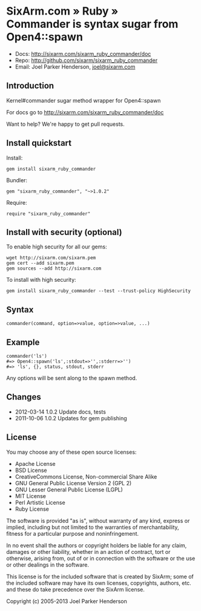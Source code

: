 # SixArm.com » Ruby » <br> Commander is syntax sugar from Open4::spawn

* Docs: <http://sixarm.com/sixarm_ruby_commander/doc>
* Repo: <http://github.com/sixarm/sixarm_ruby_commander>
* Email: Joel Parker Henderson, <joel@sixarm.com>


## Introduction

Kernel#commander sugar method wrapper for Open4::spawn

For docs go to <http://sixarm.com/sixarm_ruby_commander/doc>

Want to help? We're happy to get pull requests.


## Install quickstart

Install:

    gem install sixarm_ruby_commander

Bundler:

    gem "sixarm_ruby_commander", "~>1.0.2"

Require:

    require "sixarm_ruby_commander"


## Install with security (optional)

To enable high security for all our gems:

    wget http://sixarm.com/sixarm.pem
    gem cert --add sixarm.pem
    gem sources --add http://sixarm.com

To install with high security:

    gem install sixarm_ruby_commander --test --trust-policy HighSecurity


## Syntax

    commander(command, option=>value, option=>value, ...)


## Example

    commander('ls') 
    #=> Open4::spawn('ls',:stdout=>'',:stderr=>'')
    #=> 'ls', {}, status, stdout, stderr

Any options will be sent along to the spawn method.


## Changes

* 2012-03-14 1.0.2 Update docs, tests
* 2011-10-06 1.0.2 Updates for gem publishing
## License

You may choose any of these open source licenses:

  * Apache License
  * BSD License
  * CreativeCommons License, Non-commercial Share Alike
  * GNU General Public License Version 2 (GPL 2)
  * GNU Lesser General Public License (LGPL)
  * MIT License
  * Perl Artistic License
  * Ruby License

The software is provided "as is", without warranty of any kind, 
express or implied, including but not limited to the warranties of 
merchantability, fitness for a particular purpose and noninfringement. 

In no event shall the authors or copyright holders be liable for any 
claim, damages or other liability, whether in an action of contract, 
tort or otherwise, arising from, out of or in connection with the 
software or the use or other dealings in the software.

This license is for the included software that is created by SixArm;
some of the included software may have its own licenses, copyrights, 
authors, etc. and these do take precedence over the SixArm license.

Copyright (c) 2005-2013 Joel Parker Henderson
